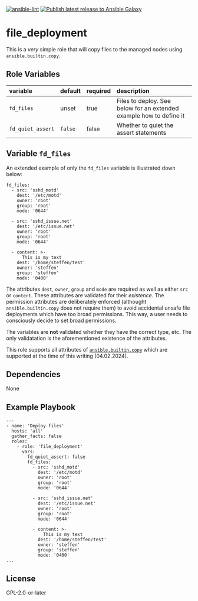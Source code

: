 [![ansible-lint](https://github.com/sscheib/ansible-role-file_deployment/actions/workflows/ansible-lint.yml/badge.svg)](https://github.com/sscheib/ansible-role-file_deployment/actions/workflows/ansible-lint.yml) [![Publish latest release to Ansible Galaxy](https://github.com/sscheib/ansible-role-file_deployment/actions/workflows/ansible-galaxy.yml/badge.svg)](https://github.com/sscheib/ansible-role-file_deployment/actions/workflows/ansible-galaxy.yml)

file_deployment
=========
This is a *very* simple role that will copy files to the managed nodes using `ansible.builtin.copy`.

Role Variables
--------------
| variable                                     | default                      | required | description                                                                    |
| :---------------------------------           | :--------------------------- | :------- | :----------------------------------------------------------------------------- |
| `fd_files`                                   | unset                        | true     | Files to deploy. See below for an extended example how to define it            |
| `fd_quiet_assert`                            | `false`                      | false    | Whether to quiet the assert statements                                         |

## Variable `fd_files`

An extended example of only the `fd_files` variable is illustrated down below:
```
fd_files:
  - src: 'sshd_motd'
    dest: '/etc/motd'
    owner: 'root'
    group: 'root'
    mode: '0644'

  - src: 'sshd_issue.net'
    dest: '/etc/issue.net'
    owner: 'root'
    group: 'root'
    mode: '0644'

  - content: >-
      This is my text
    dest: '/home/steffen/test' 
    owner: 'steffen'
    group: 'steffen'
    mode: '0400'
```
The attributes `dest`, `owner`, `group` and `mode` are required as well as either `src` or `content`. These attributes are validated for their *existence*. The permission
attributes are deliberately enforced (althought `ansible.builtin.copy` does not require them) to avoid accidental unsafe file deployments which have too broad permissions.
This way, a user needs to consciously decide to set broad permissions.

The variables are **not** validated whether they have the correct type, etc. The only validatation is the aforementioned existence of the attributes.

This role supports all attributes of [`ansible.builtin.copy`](https://docs.ansible.com/ansible/latest/collections/ansible/builtin/copy_module.html) which are supported at
the time of this writing (04.02.2024).

Dependencies
------------

None

Example Playbook
----------------

```
---
- name: 'Deploy files'
  hosts: 'all'
  gather_facts: false
  roles:
    - role: 'file_deployment'
      vars:
        fd_quiet_assert: false
        fd_files:
          - src: 'sshd_motd'
            dest: '/etc/motd'
            owner: 'root'
            group: 'root'
            mode: '0644'

          - src: 'sshd_issue.net'
            dest: '/etc/issue.net'
            owner: 'root'
            group: 'root'
            mode: '0644'

          - content: >-
              This is my text
            dest: '/home/steffen/test' 
            owner: 'steffen'
            group: 'steffen'
            mode: '0400'
...
```

License
-------

GPL-2.0-or-later
